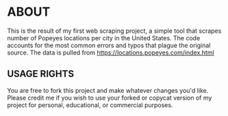 # ABOUT
This is the result of my first web scraping project, a simple tool that scrapes  number of Popeyes locations per city in the United States. The code accounts for the most common errors and typos that plague the original source. The data is pulled from
https://locations.popeyes.com/index.html

## USAGE RIGHTS
You are free to fork this project and make whatever changes you'd like. Please credit me if you wish to use your forked or copycat version of my project for personal, educational, or commercial purposes.